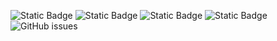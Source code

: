 ![Static Badge](https://img.shields.io/badge/blacklists-60-000000) ![Static Badge](https://img.shields.io/badge/blacklisted-2968236-cc0000) ![Static Badge](https://img.shields.io/badge/whitelisted-2242-00CC00) ![Static Badge](https://img.shields.io/badge/streaming_blacklist-28106-000000) ![GitHub issues](https://img.shields.io/github/issues/fabriziosalmi/blacklists)
